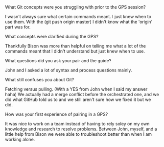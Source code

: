 What Git concepts were you struggling with prior to the GPS session?

I wasn't always sure what certain commands meant.  I just knew when to use them.  With the (git push origin master) I didn't know what the 'origin' part was for.

What concepts were clarified during the GPS?

Thankfully Bison was more than helpful on telling me what a lot of the commands meant that I didn't understand but just knew when to use.

What questions did you ask your pair and the guide?

John and I asked a lot of syntax and process questions mainly. 

What still confuses you about Git?

Fetching versus pulling. (With a YES from John when I said my answer haha) We actually had a merge conflict before the orchestrated one, and we did what GitHub told us to and we still aren't sure how we fixed it but we did.

How was your first experience of pairing in a GPS?

It was nice to work on a team instead of having to rely soley on my own knowledge and research to resolve problems.  Between John, myself, and a little help from Bison we were able to troubleshoot better than when I am working alone.